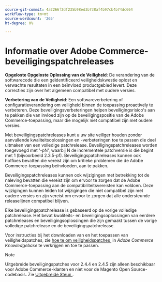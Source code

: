 ```yaml
---
source-git-commit: 4a2266f2df235b98ed3b738af4b97cb4b74dc664
workflow-type: tm+mt
source-wordcount: '265'
ht-degree: 0%

---
```

# Informatie over Adobe Commerce-beveiligingspatchreleases

**Opgeloste Opgeloste Oplossing van de Veiligheid**: De verandering van de softwarecode die een geïdentificeerd veiligheidskwestie oplost en verwachte resultaten in een beïnvloed productgebied levert. Deze correcties zijn over het algemeen compatibel met oudere versies.

**Verbetering van de Veiligheid**: Een softwareverbetering of configuratieverandering om veiligheid binnen de toepassing proactively te verbeteren. Deze beveiligingsverbeteringen helpen beveiligingsrisico&#39;s aan te pakken die van invloed zijn op de beveiligingspositie van de Adobe Commerce-toepassing, maar die mogelijk niet compatibel zijn met oudere versies.

Met beveiligingspatchreleases kunt u uw site veiliger houden zonder aanvullende kwaliteitsoplossingen en -verbeteringen toe te passen die deel uitmaken van een volledige patchrelease. Beveiligingspatchreleases worden toegevoegd met &#39;-pN&#39;, waarbij N de incrementele patchversie is die begint met 1 (bijvoorbeeld 2.3.5-p1). Beveiligingspatchreleases kunnen ook hotfixes bevatten die vereist zijn om kritieke problemen die de Adobe Commerce-toepassing beïnvloeden, aan te pakken.

Beveiligingspatchreleases kunnen ook wijzigingen met betrekking tot de naleving bevatten die vereist zijn om ervoor te zorgen dat de Adobe Commerce-toepassing aan de compatibiliteitsvereisten kan voldoen. Deze wijzigingen kunnen leiden tot wijzigingen die niet compatibel zijn met oudere versies en zijn vereist om ervoor te zorgen dat alle ondersteunde releaselijnen compatibel blijven.

Elke beveiligingspatchrelease is gebaseerd op de vorige volledige patchrelease. Het bevat kwaliteits- en beveiligingsoplossingen van eerdere patchreleases en beveiligingsoplossingen die zijn gemaakt tussen de vorige volledige patchrelease en de beveiligingspatchrelease.

Voor instructies bij het downloaden van en het toepassen van veiligheidspatches, zie [&#x200B; hoe te om veiligheidspatches &#x200B;](https://experienceleague.adobe.com/nl/docs/commerce-knowledge-base/kb/how-to/how-to-obtain-and-apply-security-patches) in _Adobe Commerce Knowledgebase_ te verkrijgen en toe te passen.

>[!NOTE]
>
>Uitgebreide beveiligingspatches voor 2.4.4 en 2.4.5 zijn alleen beschikbaar voor Adobe Commerce-klanten en niet voor de Magento Open Source-codebasis. Zie [&#x200B; Uitgebreide Steun &#x200B;](https://experienceleague.adobe.com/nl/docs/commerce-operations/release/planning/lifecycle-policy#extended-support).
